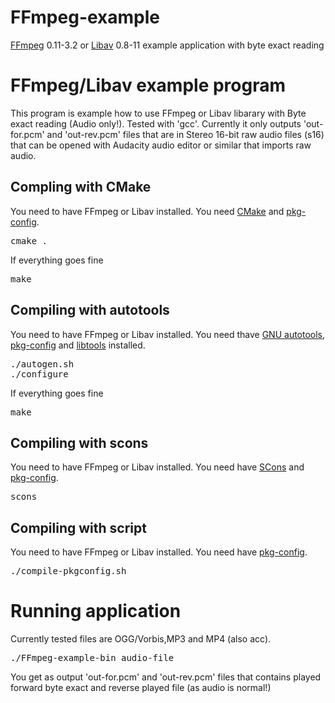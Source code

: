 FFmpeg-example
==============

[FFmpeg](http://ffmpeg.org/) 0.11-3.2 or [Libav](http://libav.org/) 0.8-11 example application with byte exact reading 

FFmpeg/Libav example program
============================

This program is example how to use FFmpeg or Libav libarary with Byte exact reading (Audio only!). Tested with 'gcc'.
Currently it only outputs 'out-for.pcm' and 'out-rev.pcm' files that are in Stereo 16-bit raw audio files (s16) that
can be opened with Audacity audio editor or similar that imports raw audio.

Compling with CMake
-------------------
You need to have FFmpeg or Libav installed. You need [CMake](http://cmake.org/) and [pkg-config](http://www.freedesktop.org/wiki/Software/pkg-config/).
<pre>
cmake .
</pre>
If everything goes fine
<pre>
make
</pre>

Compiling with autotools
------------------------
You need to have FFmpeg or Libav installed. You need thave [GNU autotools](http://www.gnu.org/savannah-checkouts/gnu/automake/manual/html_node/Autotools-Introduction.html), [pkg-config](http://www.freedesktop.org/wiki/Software/pkg-config/) and [libtools](http://www.gnu.org/software/libtool/) 
installed.
<pre>
./autogen.sh
./configure
</pre>
If everything goes fine
<pre>
make
</pre>

Compiling with scons
--------------------
You need to have FFmpeg or Libav installed. You need have [SCons](http://www.scons.org/) and [pkg-config](http://www.freedesktop.org/wiki/Software/pkg-config/).
<pre>
scons
</pre>

Compiling with script
---------------------
You need to have FFmpeg or Libav installed. You need have [pkg-config](http://www.freedesktop.org/wiki/Software/pkg-config/).
<pre>
./compile-pkgconfig.sh
</pre>

Running application
===================
Currently tested files are OGG/Vorbis,MP3 and MP4 (also acc).

<pre>
./FFmpeg-example-bin audio-file
</pre>

You get as output 'out-for.pcm' and 'out-rev.pcm' files that contains played forward byte exact and
reverse played file (as audio is normal!)
